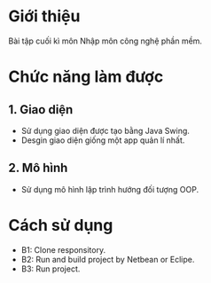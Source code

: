 # Giới thiệu
Bài tập cuối kì môn Nhập môn công nghệ phần mềm.
# Chức năng làm được
## 1. Giao diện
- Sử dụng giao diện được tạo bằng Java Swing.
- Desgin giao diện giống một app quản lí nhất.
## 2. Mô hình
- Sử dụng mô hình lập trình hướng đối tượng OOP.
# Cách sử dụng
- B1: Clone responsitory.
- B2: Run and build project by Netbean or Eclipe.
- B3: Run project.
